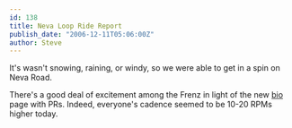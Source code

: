```yaml
---
id: 138
title: Neva Loop Ride Report
publish_date: "2006-12-11T05:06:00Z"
author: Steve
---
```

It's wasn't snowing, raining, or windy, so we were able to get in a spin on Neva Road.

There's a good deal of excitement among the Frenz in light of the new [bio](http://www.flagstafffrenzy.org/bios) page with PRs. Indeed, everyone's cadence seemed to be 10-20 RPMs higher today.
